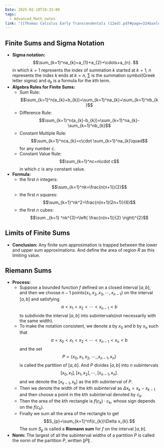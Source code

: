 ```yaml
---
Date: 2025-02-10T19:33:00
tags:
  - Advanced_Math_notes
link: "[[Thomas Calculus Early Transcendentals (12ed).pdf#page=324&selection=1,1,2,40|The link of chapter 5.2, Advanced Math]]"
---
```

## **Finite Sums and Sigma Notation**

- **Sigma notation:** $$\sum_{k=1}^na_{k}=a_{1}+a_{2}+\cdots+a_{n}.  $$ in which $k=1$ represents the index of summation $k$ started at $k=1$, $n$ represents the index $k$ ends at $k=n$, $\sum$ is the summation symbol(Greek letter sigma) and $a_{k}$ is a formula for the $k$th term.
- **Algebra Rules for Finite Sums:** 
	- Sum Rule: $$\sum_{k=1}^n(a_{k}+b_{k})=\sum_{k=1}^na_{k}+\sum_{k=1}^nb_{k}$$
	- Difference Rule: $$\sum_{k=1}^n(a_{k}-b_{k})=\sum_{k=1}^na_{k}-\sum_{k=1}^nb_{k}$$
	- Constant Multiple Rule:$$\sum_{k=1}^nca_{k}=c\cdot \sum_{k=1}^na_{k}\quad$$ for any number $c$.
	- Constant Value Rule:$$\sum_{k=1}^nc=n\cdot c$$ in which $c$ is any constant value.
- **Formula:** 
	- the first $n$ integers:$$\sum_{k=1}^nk=\frac{n(n+1)}{2}$$
	- the first $n$ squares:$$\sum_{k=1}^nk^2=\frac{n(n+1)(2n+1)}{6}$$
	- the first $n$ cubes:$$\sum _{k=1} ^nk^{3}=\left( \frac{n(n+1)}{2} \right)^{2}$$

## **Limits of Finite Sums**

- **Conclusion:** Any finite sum approximation is trapped between the lower and upper sum approximations. And define the area of region $R$ as this limiting value.

## **Riemann Sums**

- **Process:** 
	- Suppose a bounded function $f$ defined on a closed interval $[a,b]$, and then we choose $n-1$ points$\{x_{1},x_{2},x_{3},\cdots,x_{n-1}\}$ on the interval $[a,b]$ and satisfying$$a<x_{1}<x_{2}<\cdots<x_{n-1}<b$$to subdivide the interval $[a,b]$ into subintervals(not necessarily with the same width).
	- To make the notation consistent, we denote a by $x_{0}$ and $b$ by $x_{n}$ such that$$a=x_{0}<x_{1}<x_{2}<\cdots<x_{n-1}<x_{n}<b$$ and the set $$P=\{x_{0},x_{1},x_{2},\cdots,,x_{n-1},x_{n}\}$$ is called the partition of $[a,b]$. And $P$ divides $[a,b]$ into $n$ subintervals$$[x_{0},x_{1}],[x_{1},x_{2}],\cdots,[x_{n-1},x_{n}].$$ and we denote the $[x_{k-1},x_{k}]$ as the $k$th subinterval of $P$.
	- Then we denote the width of the $k$th subinterval as $\Delta x_{k}=x_{k}-x_{k-1}$ and then choose a point in the $k$th subinterval denoted by $c_{k}$.
	- Then the area of the $k$th rectangle is $f(c_{k})\cdot c_{k}$, whose sign depends on the $f(c_{k})$.
	- Finally we sum all the area of the rectangle to get$$S_{p}=\sum_{k=1}^nf(c_{k})\Delta x_{k}.$$ The sum $S_{p}$ is called a **Riemann sum** for $f$ on the interval $[a,b]$. 
- **Norm:** The largest of all the subinterval widths of a partition $P$ is called the norm of the partition $P$, written $\|P\|$ .